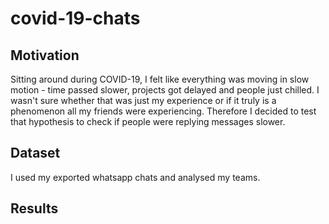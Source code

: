 # covid-19-chats
## Motivation
Sitting around during COVID-19, I felt like everything was moving in slow motion - time passed slower, projects got delayed and 
people just chilled. I wasn't sure whether that was just my experience or if it truly is a phenomenon all my friends were experiencing. Therefore I decided to test that hypothesis to check if people were replying messages slower.

## Dataset
I used my exported whatsapp chats and analysed my teams.

## Results